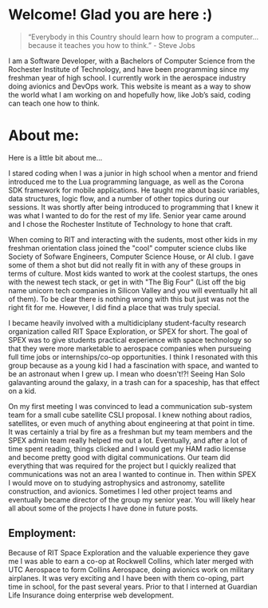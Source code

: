 # Welcome!  Glad you are here :)

> “Everybody in this Country should learn how to program a computer… because it teaches you how to think.” - Steve Jobs

I am a Software Developer, with a Bachelors of Computer Science from the Rochester Institute of Technology, and have been programming since my freshman year of high school.  I currently work in the aerospace industry doing avionics and DevOps work.  This website is meant as a way to show the world what I am working on and hopefully how, like Job’s said, coding can teach one how to think.


# About me:

Here is a little bit about me...  

I stared coding when I was a junior in high school when a mentor and friend introduced me to the Lua programming language, as well as the Corona SDK framework for mobile applications.  He taught me about basic variables, data structures, logic flow, and a number of other topics during our sessions.  It was shortly after being introduced to programming that I knew it was what I wanted to do for the rest of my life.  Senior year came around and I chose the Rochester Institute of Technology to hone that craft.

When coming to RIT and interacting with the sudents, most other kids in my freshman orientation class joined the "cool" computer science clubs like Society of Sofware Engineers, Computer Science House, or AI club.  I gave some of them a shot but did not really fit in with any of these groups in terms of culture.  Most kids wanted to work at the coolest startups, the ones with the newest tech stack, or get in with "The Big Four" (List off the big name unicorn tech companies in Silicon Valley and you will eventually hit all of them).  To be clear there is nothing wrong with this but just was not the right fit for me.  However, I did find a place that was truly special.

I became heavily involved with a multidiciplany student-faculty research organization called RIT Space Exploration, or SPEX for short.  The goal of SPEX was to give students practical experience with space technology so that they were more marketable to aerospace companies when pursueing full time jobs or internships/co-op opportunities.  I think I resonated with this group because as a young kid I had a fascination with space, and wanted to be an astronaut when I grew up.  I mean who doesn't!?!  Seeing Han Solo galavanting around the galaxy, in a trash can for a spaceship, has that effect on a kid.  

On my first meeting I was convinced to lead a communication sub-system team for a small cube satellite CSLI proposal.  I knew nothing about radios, satellites, or even much of anything about engineering at that point in time.  It was certainly a trial by fire as a freshman but my team members and the SPEX admin team really helped me out a lot.  Eventually, and after a lot of time spent reading, things clicked and I would get my HAM radio license and become pretty good with digital communications.  Our team did everything that was required for the project but I quickly realized that communications was not an area I wanted to continue in.  Then within SPEX I would move on to studying astrophysics and astronomy, satellite construction, and avionics.  Sometimes I led other project teams and eventually became director of the group my senior year.  You will likely hear all about some of the projects I have done in future posts.

## Employment:

Because of RIT Space Exploration and the valuable experience they gave me I was able to earn a co-op at Rockwell Collins, which later merged with UTC Aerospace to form Collins Aerospace, doing avionics work on military airplanes.  It was very exciting and I have been with them co-oping, part time in school, for the past several years.  Prior to that I interned at Guardian Life Insurance doing enterprise web development.

